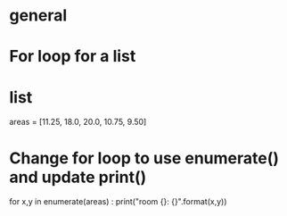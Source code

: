 # general
# For loop for a list
# list
areas = [11.25, 18.0, 20.0, 10.75, 9.50]

# Change for loop to use enumerate() and update print()
for x,y in enumerate(areas) :
    print("room {}: {}".format(x,y))

